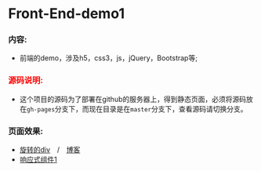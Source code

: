 # Front-End-demo1
### 内容:
- 前端的demo，涉及h5，css3，js，jQuery，Bootstrap等;  

### <font color="red">源码说明:</font>
- 这个项目的源码为了部署在github的服务器上，得到静态页面，必须将源码放在`gh-pages`分支下，而现在目录是在`master`分支下，查看源码请切换分支。

### 页面效果:
- [旋转的div](https://niguang2016.github.io/Front-End-demo1/demo1/index.html
)&emsp;/&emsp;[博客](http://blog.csdn.net/w2765006513/article/details/53843169)
- [响应式组件1](https://niguang2016.github.io/Front-End-demo1/demo2/index.html)
